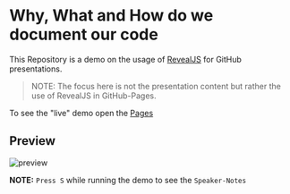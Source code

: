 # Why, What and How do we document our code

This Repository is a demo on the usage of [RevealJS](https://revealjs.com) for GitHub presentations.

>NOTE: The focus here is not the presentation content but rather the use of RevealJS in GitHub-Pages.

To see the "live" demo open the [Pages](https://jefeish.github.io/what-why-how-to-document-presentation-demo/)

## Preview

![preview](docs/images/preview.gif)

**NOTE:** `Press S` while running the demo to see the `Speaker-Notes`
